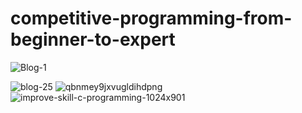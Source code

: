 ﻿# competitive-programming-from-beginner-to-expert
![Blog-1](https://user-images.githubusercontent.com/64266026/151698152-01bad19e-00d1-43ff-aa52-f6afb1f5fb34.png)

![blog-25](https://user-images.githubusercontent.com/64266026/151698157-1edbf9c6-a27e-4377-af68-ef7e40b49267.png)
![qbnmey9jxvugldihdpng](https://user-images.githubusercontent.com/64266026/151698161-e7ba01ce-ec62-4e1c-be81-7b16c5282f22.png)
![improve-skill-c-programming-1024x901](https://user-images.githubusercontent.com/64266026/151698217-4cc3eb54-c49c-40de-98ee-0abcaf562e24.jpg)

